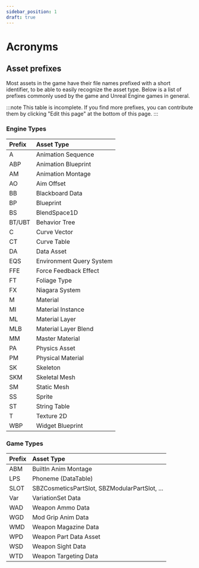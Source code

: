 ```yaml
---
sidebar_position: 1
draft: true
---
```


# Acronyms
## Asset prefixes
Most assets in the game have their file names prefixed with a short identifier, to be able to easily recognize the asset type.
Below is a list of prefixes commonly used by the game and Unreal Engine games in general.

:::note
This table is incomplete. If you find more prefixes, you can contribute them by clicking "Edit this page" at the bottom of this page.
:::

### Engine Types
| Prefix | Asset Type               |
|:-------|:-------------------------|
| A      | Animation Sequence       |
| ABP    | Animation Blueprint      |
| AM     | Animation Montage        |
| AO     | Aim Offset               |
| BB     | Blackboard Data          |
| BP     | Blueprint                |
| BS     | BlendSpace1D             |
| BT/UBT | Behavior Tree            |
| C      | Curve Vector             |
| CT     | Curve Table              |
| DA     | Data Asset               |
| EQS    | Environment Query System |
| FFE    | Force Feedback Effect    |
| FT     | Foliage Type             |
| FX     | Niagara System           |
| M      | Material                 |
| MI     | Material Instance        |
| ML     | Material Layer           |
| MLB    | Material Layer Blend     |
| MM     | Master Material          |
| PA     | Physics Asset            |
| PM     | Physical Material        |
| SK     | Skeleton                 |
| SKM    | Skeletal Mesh            |
| SM     | Static Mesh              |
| SS     | Sprite                   |
| ST     | String Table             |
| T      | Texture 2D               |
| WBP    | Widget Blueprint         |


### Game Types
| Prefix | Asset Type                                    |
|:-------|:----------------------------------------------|
| ABM    | BuiltIn Anim Montage                          |
| LPS    | Phoneme (DataTable)                           |
| SLOT   | SBZCosmeticsPartSlot, SBZModularPartSlot, ... |
| Var    | VariationSet Data                             |
| WAD    | Weapon Ammo Data                              |
| WGD    | Mod Grip Anim Data                            |
| WMD    | Weapon Magazine Data                          |
| WPD    | Weapon Part Data Asset                        |
| WSD    | Weapon Sight Data                             |
| WTD    | Weapon Targeting Data                         |
